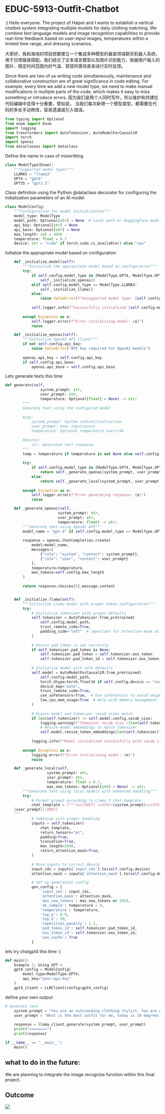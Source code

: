 # EDUC-5913-Outfit-Chatbot
:)
Hello everyone. The project of Haipei and I wants to establish a vertical chatbot system integrating multiple models for daily clothing matching. We combine text language models and image recognition capabilities to provide real-time feedback based on user-input images, temperatures within a limited time range, and dressing scenarios.

大家好，我和海培的项目想要建立一个集成多种模型的垂直领域聊天机器人系统，用于日常服装搭配。我们结合了文本语言模型以及图片识别能力，依据用户输入的图片、限定时间范围内的气温、穿搭所需场景来进行实时反馈。 

Since there are two of us writing code simultaneously, maintenance and collaborative construction are of great significance in code editing. For example, every time we add a new model type, we need to make manual modifications in multiple parts of the code, which makes it easy to miss something or introduce errors. 
因为我们是两个人同时写作，所以维护和共建在代码编辑中显得十分重要。譬如说， 当我们每次新增一个模型类型，都需要在代码的多处手动修改，容易遗漏或引入错误。



```python
from typing import Optional
from enum import Enum
import logging
from transformers import AutoTokenizer, AutoModelForCausalLM
import torch
import openai
from dataclasses import dataclass
```
Define the name in case of miswritting
```python
class ModelType(Enum):
    """Supported model types"""
    LLAMA3 = "llama3"
    GPT4 = "gpt4"
    GPT35 = "gpt3.5"
```
Class definition using the Python @dataclass decorator for configuring the initialization parameters of an AI model.
```python
class ModelConfig:
    """Configuration for model initialization"""
    model_type: ModelType
    model_path: Optional[str] = None  # Local path or HuggingFace model ID
    api_key: Optional[str] = None
    api_base: Optional[str] = None
    max_length: int = 4096
    temperature: float = 0.7
    device: str = "cuda" if torch.cuda.is_available() else "cpu"
```
Initialize the appropriate model based on configuration
```python
    def _initialize_model(self):
        """Initialize the appropriate model based on configuration"""
        try:
            if self.config.model_type in [ModelType.GPT4, ModelType.GPT35]:
                self._initialize_openai()
            elif self.config.model_type == ModelType.LLAMA3:
                self._initialize_llama()
            else:
                raise ValueError(f"Unsupported model type: {self.config.model_type}")
                
            self.logger.info(f"Successfully initialized {self.config.model_type} model")
            
        except Exception as e:
            self.logger.error(f"Error initializing model: {e}")
            raise

    def _initialize_openai(self):
        """Initialize OpenAI API client"""
        if not self.config.api_key:
            raise ValueError("API key required for OpenAI models")
            
        openai.api_key = self.config.api_key
        if self.config.api_base:
            openai.api_base = self.config.api_base

```
Lets generate texts this time
```python
def generate(self, 
                system_prompt: str, 
                user_prompt: str, 
                temperature: Optional[float] = None) -> str:
        """
        Generate text using the configured model
        
        Args:
            system_prompt: System context/instruction
            user_prompt: User input/query
            temperature: Optional temperature override
            
        Returns:
            str: Generated text response
        """
        temp = temperature if temperature is not None else self.config.temperature
        
        try:
            if self.config.model_type in [ModelType.GPT4, ModelType.GPT35]:
                return self._generate_openai(system_prompt, user_prompt, temp)
            else:
                return self._generate_local(system_prompt, user_prompt, temp)
                
        except Exception as e:
            self.logger.error(f"Error generating response: {e}")
            raise

    def _generate_openai(self, 
                        system_prompt: str, 
                        user_prompt: str, 
                        temperature: float) -> str:
        """Generate text using OpenAI API"""
        model_name = "gpt-4" if self.config.model_type == ModelType.GPT4 else "gpt-3.5-turbo"
        
        response = openai.ChatCompletion.create(
            model=model_name,
            messages=[
                {"role": "system", "content": system_prompt},
                {"role": "user", "content": user_prompt}
            ],
            temperature=temperature,
            max_tokens=self.config.max_length
        )
        
        return response.choices[0].message.content


    def _initialize_llama(self):
        """Initialize Llama model with proper token configuration"""
        try:
            # Initialize tokenizer with proper defaults
            self.tokenizer = AutoTokenizer.from_pretrained(
                self.config.model_path,
                trust_remote_code=True,
                padding_side="left"  # Important for attention mask alignment
            )
            
            # Ensure pad token is set correctly
            if self.tokenizer.pad_token is None:
                self.tokenizer.pad_token = self.tokenizer.eos_token
                self.tokenizer.pad_token_id = self.tokenizer.eos_token_id
                
            # Initialize model with safe defaults
            self.model = AutoModelForCausalLM.from_pretrained(
                self.config.model_path,
                torch_dtype=torch.float16 if self.config.device == "cuda" else torch.float32,
                device_map="auto",
                trust_remote_code=True,
                use_safetensors=True,  # Use safetensors to avoid weight issues
                low_cpu_mem_usage=True  # Help with memory management
            )
            
            # Ensure model and tokenizer vocab sizes match
            if len(self.tokenizer) != self.model.config.vocab_size:
                logging.warning(f"Tokenizer vocab size ({len(self.tokenizer)}) != Model vocab size ({self.model.config.vocab_size})")
                # Resize model embeddings to match tokenizer
                self.model.resize_token_embeddings(len(self.tokenizer))
            
            logging.info(f"Model initialized successfully with vocab size {len(self.tokenizer)}")
            
        except Exception as e:
            logging.error(f"Error initializing model: {e}")
            raise

    def _generate_local(self, 
                   system_prompt: str, 
                   user_prompt: str, 
                   temperature: float = 0.7,
                   max_new_tokens: Optional[int] = None) -> str:
        """Generate text using local models with enhanced handling"""
        try:
            # Format prompt according to Llama 3 chat template
            chat_template = f"""<s>[INST] <<SYS>>{system_prompt}<</SYS>>
    {user_prompt}[/INST]
    """
            # Tokenize with proper handling
            inputs = self.tokenizer(
                chat_template,
                return_tensors="pt",
                padding=True,
                truncation=True,
                max_length=2048,
                return_attention_mask=True,
            )
            
            # Move inputs to correct device
            input_ids = inputs['input_ids'].to(self.config.device)
            attention_mask = inputs['attention_mask'].to(self.config.device)

            # Set up generation config
            gen_config = {
                'input_ids': input_ids,
                'attention_mask': attention_mask,
                'max_new_tokens': max_new_tokens or 1024,
                'do_sample': temperature > 0,
                'temperature': temperature,
                'top_p': 0.9,
                'top_k': 50,
                'repetition_penalty': 1.1,
                'pad_token_id': self.tokenizer.pad_token_id,
                'eos_token_id': self.tokenizer.eos_token_id,
                'use_cache': True
            }

```
lets try chatgpt4 this time :)

```python
def main():
    Example 1: Using GPT-4
    gpt4_config = ModelConfig(
        model_type=ModelType.GPT4,
        api_key="your-api-key"
    )
    gpt4_client = LLMClient(config=gpt4_config)
```
define your own output:
```python
# Generate text
    system_prompt = "You are an outstanding clothing stylist. You are good at matching and designing eye-catching looks and keeping people at an appropriate temperature and comfort level."
    user_prompt = "What is the best outfit for me, today is 10 degrees Celsius?"
    
    response = llama_client.generate(system_prompt, user_prompt)
    print("========")
    print(response)

if __name__ == "__main__":
    main()
```

## what to do in the future:
We are planning to integrate the image recognize function within this final project.

## Outcome
![](outcome.png)

